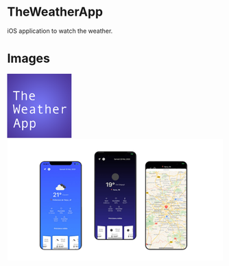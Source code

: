 # TheWeatherApp

iOS application to watch the weather.

# Images

<img src="./Images/Logo.png" alt="Logo" width="150" />
<img src="./Images/iphone.png" alt="Mockup" />
